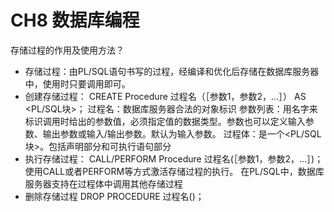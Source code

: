 # CH8 数据库编程

存储过程的作用及使用方法？
- 存储过程：由PL/SQL语句书写的过程，经编译和优化后存储在数据库服务器中，使用时只要调用即可。 
- 创建存储过程：
	CREATE Procedure 过程名（［参数1，参数2，...］） AS	<PL/SQL块>；
	过程名：数据库服务器合法的对象标识
	参数列表：用名字来标识调用时给出的参数值，必须指定值的数据类型。参数也可以定义输入参数、输出参数或输入/输出参数。默认为输入参数。
	过程体：是一个<PL/SQL块>。包括声明部分和可执行语句部分
- 执行存储过程： 
	CALL/PERFORM  Procedure 过程名(［参数1，参数2，...］)；
	使用CALL或者PERFORM等方式激活存储过程的执行。
	在PL/SQL中，数据库服务器支持在过程体中调用其他存储过程
- 删除存储过程
	DROP  PROCEDURE 过程名()；
